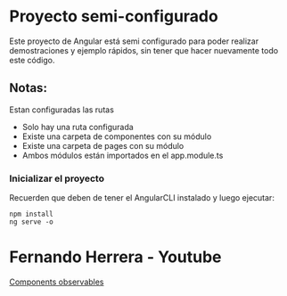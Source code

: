 # Proyecto semi-configurado

Este proyecto de Angular está semi configurado para poder realizar demostraciones y ejemplo rápidos, sin tener que hacer nuevamente todo este código.

## Notas:
Estan configuradas las rutas
* Solo hay una ruta configurada
* Existe una carpeta de componentes con su módulo
* Existe una carpeta de pages con su módulo
* Ambos módulos están importados en el app.module.ts

### Inicializar el proyecto
Recuerden que deben de tener el AngularCLI instalado y luego ejecutar:

```
npm install
ng serve -o
```

# Fernando Herrera - Youtube
[Components observables](https://www.youtube.com/watch?v=J-7b3sziSBE)

